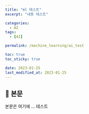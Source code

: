 ```yaml
---
title: "ml 테스트"
excerpt: "내용 테스트"

categories:
  - AI
tags:
  - [AI]

permalink: /machine_learning/ai_test

toc: true
toc_sticky: true

date: 2023-01-25
last_modified_at: 2023-01-25
---
```


## 🦥 본문

본문은 여기에 ...
테스트
